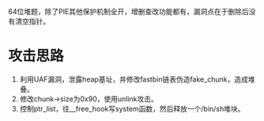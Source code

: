 64位堆题，除了PIE其他保护机制全开，增删查改功能都有，漏洞点在于删除后没有清空指针。

# 攻击思路
1. 利用UAF漏洞，泄露heap基址，并修改fastbin链表伪造fake_chunk，造成堆叠。
2. 修改chunk->size为0x90，使用unlink攻击。
3. 控制ptr_list，往__free_hook写system函数，然后释放一个/bin/sh堆块。
